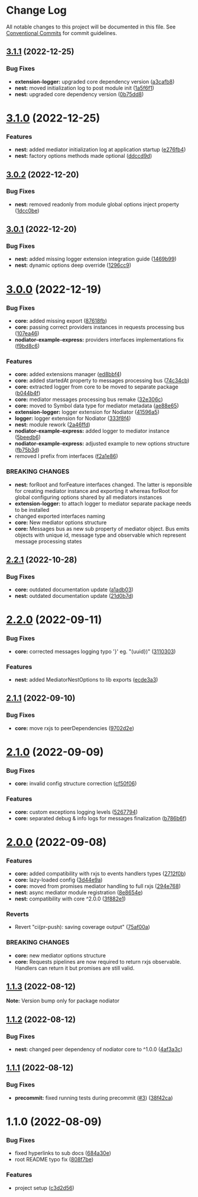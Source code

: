 # Change Log

All notable changes to this project will be documented in this file.
See [Conventional Commits](https://conventionalcommits.org) for commit guidelines.

## [3.1.1](https://github.com/Matii96/nodiator/compare/v3.1.0...v3.1.1) (2022-12-25)

### Bug Fixes

- **extension-logger:** upgraded core dependency version ([a3cafb8](https://github.com/Matii96/nodiator/commit/a3cafb80fb5fe69cd4635a5aa24066d65368548a))
- **nest:** moved initialization log to post module init ([1a5f6f1](https://github.com/Matii96/nodiator/commit/1a5f6f1ed8a0a596f65dd92d9efd4210de677538))
- **nest:** upgraded core dependency version ([0b75dd8](https://github.com/Matii96/nodiator/commit/0b75dd814238cc15321c0d798baf863a712c17d1))

# [3.1.0](https://github.com/Matii96/nodiator/compare/v3.0.2...v3.1.0) (2022-12-25)

### Features

- **nest:** added mediator initialization log at application startup ([e276fb4](https://github.com/Matii96/nodiator/commit/e276fb44577243c9debf78c82273a3bf827f91a5))
- **nest:** factory options methods made optional ([ddccd9d](https://github.com/Matii96/nodiator/commit/ddccd9db85848c5dcd4405394d3afd0a226f0a1d))

## [3.0.2](https://github.com/Matii96/nodiator/compare/v3.0.1...v3.0.2) (2022-12-20)

### Bug Fixes

- **nest:** removed readonly from module global options inject property ([1dcc0be](https://github.com/Matii96/nodiator/commit/1dcc0be1857c399854f419477d9be3af25ade65a))

## [3.0.1](https://github.com/Matii96/nodiator/compare/v3.0.0...v3.0.1) (2022-12-20)

### Bug Fixes

- **nest:** added missing logger extension integration guide ([1469b99](https://github.com/Matii96/nodiator/commit/1469b996cc279d2b6176cf02fbfdcb65a416bed8))
- **nest:** dynamic options deep override ([1296cc9](https://github.com/Matii96/nodiator/commit/1296cc99b30979bfd5dd0344faba901bf9f85806))

# [3.0.0](https://github.com/Matii96/nodiator/compare/v2.2.1...v3.0.0) (2022-12-19)

### Bug Fixes

- **core:** added missing export ([87618fb](https://github.com/Matii96/nodiator/commit/87618fb0418af7b6849c93110d72fff0393ef126))
- **core:** passing correct providers instances in requests processing bus ([107ea46](https://github.com/Matii96/nodiator/commit/107ea46eeafc82f4829f72cef4c571ae20422e9d))
- **nodiator-example-express:** providers interfaces implementations fix ([f9bd8c6](https://github.com/Matii96/nodiator/commit/f9bd8c612197aff50064fe8d600b7353f03d4f00))

### Features

- **core:** added extensions manager ([ed8bbf4](https://github.com/Matii96/nodiator/commit/ed8bbf48291754dcdb65235b54f52232cbcabb8e))
- **core:** added startedAt property to messages processing bus ([74c34cb](https://github.com/Matii96/nodiator/commit/74c34cbf340462e9205d0546177c23e437bed918))
- **core:** extracted logger from core to be moved to separate package ([b044b4f](https://github.com/Matii96/nodiator/commit/b044b4fe1ba533ef8042f88f2d7e445bc240d933))
- **core:** mediator messages processing bus remake ([32e306c](https://github.com/Matii96/nodiator/commit/32e306cb9b3bbda4192f968c16387c61d9cf75e4))
- **core:** moved to Symbol data type for mediator metadata ([ae88e65](https://github.com/Matii96/nodiator/commit/ae88e65aa82406325dee7752fc99e6c25727bf4d))
- **extension-logger:** logger extension for Nodiator ([41596a5](https://github.com/Matii96/nodiator/commit/41596a597a876d6b38dadd9bee383b502294b1ca))
- **logger:** logger extension for Nodiator ([333f8f4](https://github.com/Matii96/nodiator/commit/333f8f4de9e6e28bd8c2d2cf553c8387eef767a7))
- **nest:** module rework ([2a46ffd](https://github.com/Matii96/nodiator/commit/2a46ffde4db1dd863168e141250aaed5506b8aca))
- **nodiator-example-express:** added logger to mediator instance ([5beedb6](https://github.com/Matii96/nodiator/commit/5beedb6317e1dffacea15d4c32a3bd9a9b3c8763))
- **nodiator-example-express:** adjusted example to new options structure ([fb75b3d](https://github.com/Matii96/nodiator/commit/fb75b3da493bc57c14a93aaa80cd665e8d595902))
- removed I prefix from interfaces ([f2a1e86](https://github.com/Matii96/nodiator/commit/f2a1e86eaaf59c506a920d6ecdfbd9ee0767304f))

### BREAKING CHANGES

- **nest:** forRoot and forFeature interfaces changed. The latter is reponsible for creating
  mediator instance and exporting it whereas forRoot for global configuring options shared by all
  mediators instances
- **extension-logger:** to attach logger to mediator separate package needs to be installed
- changed exported interfaces naming
- **core:** New mediator options structure
- **core:** Messages bus as new sub property of mediator object. Bus emits objects with unique
  id, message type and observable which represent message processing states

## [2.2.1](https://github.com/Matii96/nodiator/compare/v2.2.0...v2.2.1) (2022-10-28)

### Bug Fixes

- **core:** outdated documentation update ([a1adb03](https://github.com/Matii96/nodiator/commit/a1adb0394c6a1a6ac4663109a31bddf668c2aa18))
- **nest:** outdated documentation update ([21d0b7d](https://github.com/Matii96/nodiator/commit/21d0b7d0cde79e9877a09e537f8afde4c3605a97))

# [2.2.0](https://github.com/Matii96/nodiator/compare/v2.1.1...v2.2.0) (2022-09-11)

### Bug Fixes

- **core:** corrected messages logging typo '}' eg. "(uuid})" ([3110303](https://github.com/Matii96/nodiator/commit/3110303560fd11def4d3b8d706694994dc614f1c))

### Features

- **nest:** added MediatorNestOptions to lib exports ([ecde3a3](https://github.com/Matii96/nodiator/commit/ecde3a3ec7d4ec681be5ee607cc834c1b299f735))

## [2.1.1](https://github.com/Matii96/nodiator/compare/v2.1.0...v2.1.1) (2022-09-10)

### Bug Fixes

- **core:** move rxjs to peerDependencies ([9702d2e](https://github.com/Matii96/nodiator/commit/9702d2e865d41c69a6993002ccdfeeed10f4a30b))

# [2.1.0](https://github.com/Matii96/nodiator/compare/v2.0.0...v2.1.0) (2022-09-09)

### Bug Fixes

- **core:** invalid config structure correction ([cf50f06](https://github.com/Matii96/nodiator/commit/cf50f06894b3d82c464f61d8d8a475d8d54cb16a))

### Features

- **core:** custom exceptions logging levels ([5267794](https://github.com/Matii96/nodiator/commit/5267794d2773cb9ea5a8561ee01531ee7143255c))
- **core:** separated debug & info logs for messages finalization ([b786b6f](https://github.com/Matii96/nodiator/commit/b786b6f1c71f738f6a14aba95a3766a4af2f4ab2))

# [2.0.0](https://github.com/Matii96/nodiator/compare/v1.1.3...v2.0.0) (2022-09-08)

### Features

- **core:** added compatibility with rxjs to events handlers types ([2712f0b](https://github.com/Matii96/nodiator/commit/2712f0bbdfe8dab6369a4df05550c70192622573))
- **core:** lazy-loaded config ([3d44e9a](https://github.com/Matii96/nodiator/commit/3d44e9a3c2d15a76d0f3036dc00236875cb046f9))
- **core:** moved from promises mediator handling to full rxjs ([294e768](https://github.com/Matii96/nodiator/commit/294e768392592cebd1eecf61012c62a77c7104da))
- **nest:** async mediator module registration ([8e8654e](https://github.com/Matii96/nodiator/commit/8e8654ede473c611ce825de3ebd01b8c33f1d454))
- **nest:** compatibility with core ^2.0.0 ([3f882e1](https://github.com/Matii96/nodiator/commit/3f882e1371650780cbb72ca77ae6e3690b94392f))

### Reverts

- Revert "ci(pr-push): saving coverage output" ([75af00a](https://github.com/Matii96/nodiator/commit/75af00abe7d9a114c015dd39488e04c4d1fedfc6))

### BREAKING CHANGES

- **core:** new mediator options structure
- **core:** Requests pipelines are now required to return rxjs observable. Handlers can return
  it but promises are still valid.

## [1.1.3](https://github.com/Matii96/nodiator/compare/v1.1.2...v1.1.3) (2022-08-12)

**Note:** Version bump only for package nodiator

## [1.1.2](https://github.com/Matii96/nodiator/compare/v1.1.1...v1.1.2) (2022-08-12)

### Bug Fixes

- **nest:** changed peer dependency of nodiator core to ^1.0.0 ([4af3a3c](https://github.com/Matii96/nodiator/commit/4af3a3ca1105acea6a3cbda57cd27ce5229bf9b9))

## [1.1.1](https://github.com/Matii96/nodiator/compare/v1.1.0...v1.1.1) (2022-08-12)

### Bug Fixes

- **precommit:** fixed running tests during precommit ([#3](https://github.com/Matii96/nodiator/issues/3)) ([38f42ca](https://github.com/Matii96/nodiator/commit/38f42cac6b910393f57d42ec1a436027b1a02801))

# 1.1.0 (2022-08-09)

### Bug Fixes

- fixed hyperlinks to sub docs ([684a30e](https://github.com/Matii96/nodiator/commit/684a30e4c6c35d0cf6d0e171ae9147896f06c8d6))
- root README typo fix ([808f7be](https://github.com/Matii96/nodiator/commit/808f7be2160b0ddd9bff45a6019d4a27e6d87e47))

### Features

- project setup ([c3d2d56](https://github.com/Matii96/nodiator/commit/c3d2d56fd23fc795f4bda1d2818f53a94c73b860))
